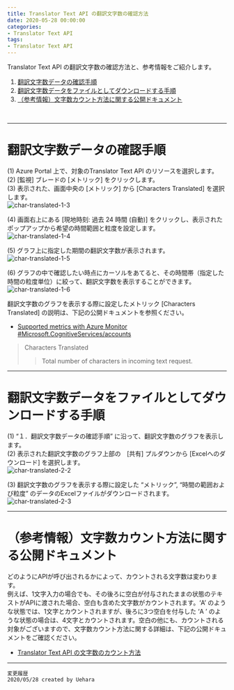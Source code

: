 ```yaml
---
title: Translator Text API の翻訳文字数の確認方法
date: 2020-05-28 00:00:00
categories:
- Translator Text API
tags:
- Translator Text API
---
```


 
Translator Text API の翻訳文字数の確認方法と、参考情報をご紹介します。
1. [翻訳文字数データの確認手順](#翻訳文字数データの確認手順)
1. [翻訳文字数データをファイルとしてダウンロードする手順](#翻訳文字数データをファイルとしてダウンロードする手順)
1. [（参考情報）文字数カウント方法に関する公開ドキュメント](#（参考情報）文字数カウント方法に関する公開ドキュメント) 
<!-- more -->
<br>

***

# 翻訳文字数データの確認手順
(1) Azure Portal 上で、対象のTranslator Text API のリソースを選択します。  
(2) [監視] ブレードの [メトリック] をクリックします。  
(3) 表示された、画面中央の [メトリック] から [Characters Translated] を選択します。  
![char-translated-1-3](https://jpaiblog.github.io/images/TranslatorTextAPI-char-translated/char1-3.jpg "char-translated-1-3")  

(4) 画面右上にある [現地時刻: 過去 24 時間 (自動)] をクリックし、表示されたポップアップから希望の時間範囲と粒度を設定します。  
![char-translated-1-4](https://jpaiblog.github.io/images/TranslatorTextAPI-char-translated/char1-4.jpg "char-translated-1-4")  

(5) グラフ上に指定した期間の翻訳文字数が表示されます。  
![char-translated-1-5](https://jpaiblog.github.io/images/TranslatorTextAPI-char-translated/char1-5.jpg "char-translated-1-5")  

(6) グラフの中で確認したい時点にカーソルをあてると、その時間帯（指定した時間の粒度単位）に絞って、翻訳文字数を表示することができます。  
![char-translated-1-6](https://jpaiblog.github.io/images/TranslatorTextAPI-char-translated/char1-6.jpg "char-translated-1-6")  

翻訳文字数のグラフを表示する際に設定したメトリック [Characters Translated] の説明は、下記の公開ドキュメントを参照ください。  

- [Supported metrics with Azure Monitor #Microsoft.CognitiveServices/accounts](https://docs.microsoft.com/en-us/azure/azure-monitor/platform/metrics-supported#microsoftcognitiveservicesaccounts)
> Characters Translated
>> Total number of characters in incoming text request.

***
# 翻訳文字数データをファイルとしてダウンロードする手順
(1) “１．翻訳文字数データの確認手順” に沿って、翻訳文字数のグラフを表示します。  
(2) 表示された翻訳文字数のグラフ上部の　[共有] プルダウンから [Excelへのダウンロード] を選択します。  
![char-translated-2-2](https://jpaiblog.github.io/images/TranslatorTextAPI-char-translated/char2-2.jpg "char-translated-2-2")  

(3) 翻訳文字数のグラフを表示する際に設定した “メトリック”, “時間の範囲および粒度” のデータのExcelファイルがダウンロードされます。  
![char-translated-2-3](https://jpaiblog.github.io/images/TranslatorTextAPI-char-translated/char2-3.jpg "char-translated-2-3")  

***
# （参考情報）文字数カウント方法に関する公開ドキュメント
どのようにAPIが呼び出されるかによって、カウントされる文字数は変わります。  
例えば、1文字入力の場合でも、その後ろに空白が付与されたままの状態のテキストがAPIに渡された場合、空白も含めた文字数がカウントされます。‘A’ のような状態では、1文字とカウントされますが、後ろに3つ空白を付与した ‘A   ’ のような状態の場合は、4文字とカウントされます。空白の他にも、カウントされる対象がございますので、文字数カウント方法に関する詳細は、下記の公開ドキュメントをご確認ください。  

- [Translator Text API の文字数のカウント方法](https://docs.microsoft.com/ja-jp/azure/cognitive-services/translator/character-counts)

***
`変更履歴`  
`2020/05/28 created by Uehara`  